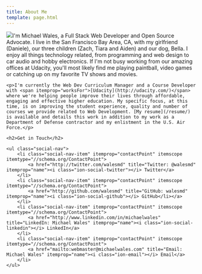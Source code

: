 ```yaml
---
title: About Me
template: page.html
---
```


<div itemscope itemtype="//schema.org/Person">
    <p><img src="//gravatar.com/avatar/533b687cf97f813c620703e41c215fd7?s=200" class="align-right" itemprop="image">I'm <span itemprop="name">Michael Wales</span>, a <span itemprop="jobTitle">Full Stack Web Developer and Open Source Advocate</span>. I live in the <span itemprop="address" itemscope itemtype="//schema.org/PostalAddress"><span itemprop="addressLocality">San Francisco Bay Area</span>, <span itemprop="addressRegion">CA</span></span>, with my girlfriend (<span itemprop="spouse">Daniele</span>), our three children (<span itemprop="children">Zach, Tiara and Aiden</span>) and our dog, Bella. I enjoy all things technology related, from <span itemprop="makesOffer">programming</span> and <span itemprop="makesOffer">web design</span> to car audio and hobby electronics. If I'm not busy working from our amazing offices at Udacity, you'll most likely find me playing paintball, video games or catching up on my favorite TV shows and movies.</p>

    <p>I'm currently the Web Dev Curriculum Manager and a Course Developer with <span itemprop="worksFor">[Udacity](http://udacity.com/)</span> where we're helping people improve their lives through affordable, engaging and effective higher education. My specific focus, at this time, is on improving the student experience, quality and number of courses we provide related to Web Development. [My resume](/resume/) is available and details this work in addition to my work as a Department of Defense contractor and my enlistment in the U.S. Air Force.</p>

    <h2>Get in Touch</h2>

    <ul class="social-nav">
        <li class="social-nav-item" itemprop="contactPoint" itemscope itemtype="//schema.org/ContactPoint">
            <a href="http://twitter.com/walesmd" title="Twitter: @walesmd" itemprop="name"><i class="ion-social-twitter"></i> Twitter</a>
        </li>
        <li class="social-nav-item" itemprop="contactPoint" itemscope itemtype="//schema.org/ContactPoint">
            <a href="http://github.com/walesmd" title="GitHub: walesmd" itemprop="name"><i class="ion-social-github"></i> GitHub</li></a>
        </li>
        <li class="social-nav-item" itemprop="contactPoint" itemscope itemtype="//schema.org/ContactPoint">
            <a href="http://www.linkedin.com/in/michaelwales" title="LinkedIn: Michael Wales" itemprop="name"><i class="ion-social-linkedin"></i> LinkedIn</a>
        </li>
        <li class="social-nav-item" itemprop="contactPoint" itemscope itemtype="//schema.org/ContactPoint">
            <a href="mailto:webmaster@michaelwales.com" title="Email: Michael Wales" itemprop="name"><i class="ion-email"></i> Email</a>
        </li>
    </ul>
</div>
